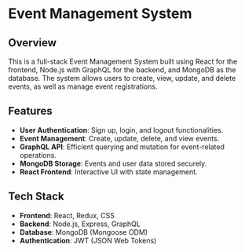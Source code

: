 # Event Management System

## Overview

This is a full-stack Event Management System built using React for the frontend, Node.js with GraphQL for the backend, and MongoDB as the database. The system allows users to create, view, update, and delete events, as well as manage event registrations.

## Features

- **User Authentication**: Sign up, login, and logout functionalities.
- **Event Management**: Create, update, delete, and view events.
- **GraphQL API**: Efficient querying and mutation for event-related operations.
- **MongoDB Storage**: Events and user data stored securely.
- **React Frontend**: Interactive UI with state management.

## Tech Stack

- **Frontend**: React, Redux, CSS
- **Backend**: Node.js, Express, GraphQL
- **Database**: MongoDB (Mongoose ODM)
- **Authentication**: JWT (JSON Web Tokens)
